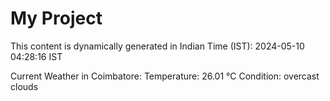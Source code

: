 # My Project

This content is dynamically generated in Indian Time (IST): 2024-05-10 04:28:16 IST


Current Weather in Coimbatore:
Temperature: 26.01 °C
Condition: overcast clouds
